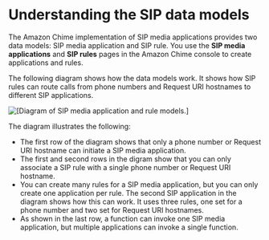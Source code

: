 # Understanding the SIP data models<a name="understand-sip-data-models"></a>

The Amazon Chime implementation of SIP media applications provides two data models: SIP media application and SIP rule\. You use the **SIP media applications** and **SIP rules** pages in the Amazon Chime console to create applications and rules\.

The following diagram shows how the data models work\. It shows how SIP rules can route calls from phone numbers and Request URI hostnames to different SIP applications\.

![\[Diagram of SIP media application and rule models.\]](http://docs.aws.amazon.com/chime/latest/ag/images/SIP-Data-Models.png)

The diagram illustrates the following:
+ The first row of the diagram shows that only a phone number or Request URI hostname can initiate a SIP media application\.
+ The first and second rows in the digram show that you can only associate a SIP rule with a single phone number or Request URI hostname\.
+ You can create many rules for a SIP media application, but you can only create one application per rule\. The second SIP application in the diagram shows how this can work\. It uses three rules, one set for a phone number and two set for Request URI hostnames\. 
+ As shown in the last row, a function can invoke one SIP media application, but multiple applications can invoke a single function\.